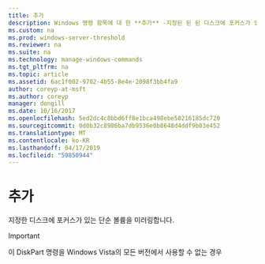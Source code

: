 ```yaml
---
title: 추가
description: Windows 명령 항목에 대 한 **추가** -지정된 된 된 디스크에 포커스가 있는 단순 볼륨을 미러링합니다.
ms.custom: na
ms.prod: windows-server-threshold
ms.reviewer: na
ms.suite: na
ms.technology: manage-windows-commands
ms.tgt_pltfrm: na
ms.topic: article
ms.assetid: 6ac1f002-9702-4b55-8e4e-2098f3bb4fa9
author: coreyp-at-msft
ms.author: coreyp
manager: dongill
ms.date: 10/16/2017
ms.openlocfilehash: 5ed2dc4c8bbd6ff8e1bca498ebe50216185dc720
ms.sourcegitcommit: 0d0b32c8986ba7db9536e0b8648d4ddf9b03e452
ms.translationtype: MT
ms.contentlocale: ko-KR
ms.lasthandoff: 04/17/2019
ms.locfileid: "59850944"
---
```

# <a name="add"></a>추가



지정한 디스크에 포커스가 있는 단순 볼륨을 미러링합니다.

> [!IMPORTANT]
> 이 DiskPart 명령을 Windows Vista의 모든 버전에서 사용할 수 없는 경우

